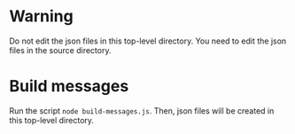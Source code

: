 # Warning
Do not edit the json files in this top-level directory.
You need to edit the json files in the source directory.

# Build messages
Run the script `node build-messages.js`.
Then, json files will be created in this top-level directory.